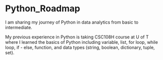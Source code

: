 # Python_Roadmap

I am sharing my journey of Python in data analytics from basic to intermediate. 

My previous experience in Python is taking CSC108H course at U of T where I learned the basics of Python including variable, list, for loop, while loop, if - else, function, and data types (string, boolean, dictionary, tuple, set). 

